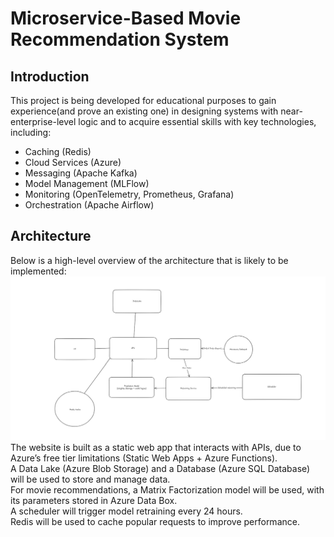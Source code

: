 # Microservice-Based Movie Recommendation System
## Introduction

This project is being developed for educational purposes to gain experience(and prove an existing one) in designing systems with near-enterprise-level logic and to acquire essential skills with key technologies, including:
- Caching (Redis)
- Cloud Services (Azure)
- Messaging (Apache Kafka)
- Model Management (MLFlow)
- Monitoring (OpenTelemetry, Prometheus, Grafana)
- Orchestration (Apache Airflow)

## Architecture

Below is a high-level overview of the architecture that is likely to be implemented:
![Architecture schema](schema.png)
The website is built as a static web app that interacts with APIs, due to Azure’s free tier limitations (Static Web Apps + Azure Functions).
<br>
A Data Lake (Azure Blob Storage) and a Database (Azure SQL Database) will be used to store and manage data.
<br>
For movie recommendations, a Matrix Factorization model will be used, with its parameters stored in Azure Data Box.
<br>
A scheduler will trigger model retraining every 24 hours.
<br>
Redis will be used to cache popular requests to improve performance.